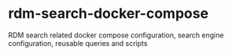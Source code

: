# rdm-search-docker-compose
RDM search related docker compose configuration, search engine configuration, reusable queries and scripts